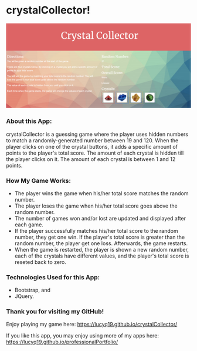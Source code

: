 # crystalCollector!

![Image of crystalCollector](./assets/images/crystalCollector.png)

### About this App: 

crystalCollector is a guessing game where the player uses hidden numbers to match a randomly-generated number between 19 and 120.  When the player clicks on one of the crystal buttons, it adds a specific amount of points to the player's total score.  The amount of each crystal is hidden till the player clicks on it.  The amount of each crystal is between 1 and 12 points. 

### How My Game Works:
 
* The player wins the game when his/her total score matches the random number. 
* The player loses the game when his/her total score goes above the random number.
* The number of games won and/or lost are updated and displayed after each game.
* If the player successfully matches his/her total score to the random number, they get one win. If the player's total score is greater than the random number, the player get one loss.  Afterwards, the game restarts.
* When the game is restarted, the player is shown a new random number, each of the crystals have different values, and the player's total score is reseted back to zero.

### Technologies Used for this App:

* Bootstrap, and
* JQuery.

### Thank you for visiting my GitHub!

Enjoy playing my game here: https://lucyq19.github.io/crystalCollector/

If you like this app, you may enjoy using more of my apps here: https://lucyq19.github.io/professionalPortfolio/
